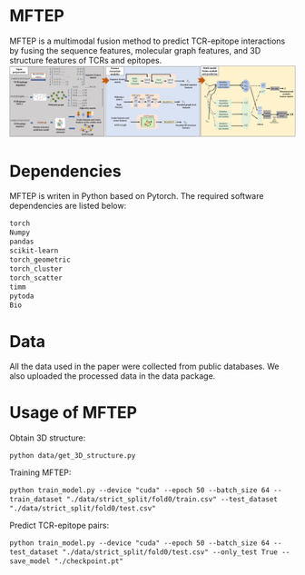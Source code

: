 # MFTEP
MFTEP is a multimodal fusion method to predict TCR-epitope interactions by fusing the sequence features, molecular graph features, and 3D structure features of TCRs and epitopes.
![image](https://github.com/skybluewhy/MFTEP/blob/main/figures/Fig1.svg)

# Dependencies
MFTEP is writen in Python based on Pytorch. The required software dependencies are listed below:

```
torch
Numpy
pandas
scikit-learn
torch_geometric
torch_cluster
torch_scatter
timm
pytoda
Bio
```

# Data
All the data used in the paper were collected from public databases. We also uploaded the processed data in the data package.

# Usage of MFTEP
Obtain 3D structure:
```
python data/get_3D_structure.py
```
Training MFTEP:
```
python train_model.py --device "cuda" --epoch 50 --batch_size 64 --train_dataset "./data/strict_split/fold0/train.csv" --test_dataset "./data/strict_split/fold0/test.csv"
```
Predict TCR-epitope pairs:
```
python train_model.py --device "cuda" --epoch 50 --batch_size 64 --test_dataset "./data/strict_split/fold0/test.csv" --only_test True --save_model "./checkpoint.pt"
```
